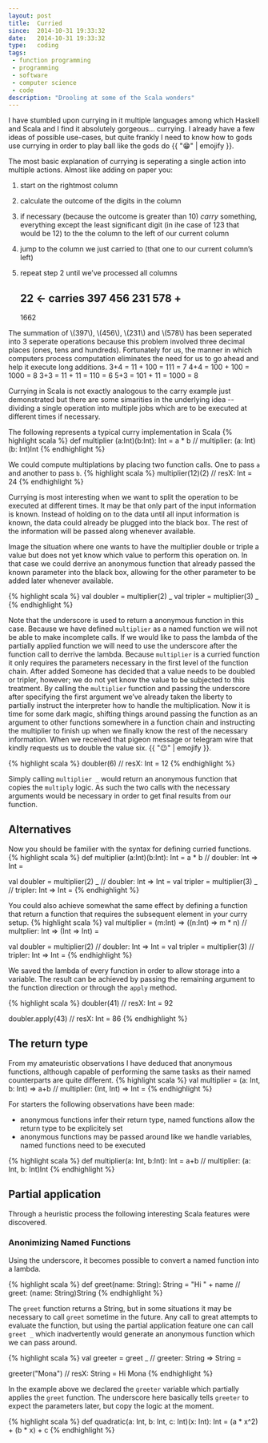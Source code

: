 ```yaml
---
layout: post
title:  Curried
since:  2014-10-31 19:33:32
date:   2014-10-31 19:33:32
type:   coding
tags:
 - function programming
 - programming
 - software
 - computer science
 - code
description: "Drooling at some of the Scala wonders"
---
```

I have stumbled upon currying in it multiple languages among which Haskell and 
Scala and I find it absolutely gorgeous&hellip; currying.
I already have a few ideas of possible use-cases, but quite frankly I need to 
know how to gods use currying in order to play ball like the gods do 
{{ ":grin:" | emojify }}.

The most basic explanation of currying is seperating a single action into
multiple actions. Almost like adding on paper you:
 1. start on the rightmost column
 1. calculate the outcome of the digits in the column
 2. if necessary (because the outcome is greater than $10$) _carry_ something, 
 everything except the least significant digit (in ihe case of $123$ that would 
 be $12$) to the the column to the left of our current column
 3. jump to the column we just carried to (that one to our current 
 column&rsquo;s left)
 4. repeat step 2 until we&rsquo;ve processed all columns

      22  <- carries
      397
      456
      231
      578 +
    -----
     1662

The summation of \\(397\\), \\(456\\), \\(231\\) and \\(578\\) has been 
seperated into 3 seperate operations because this problem involved three 
decimal places (ones, tens and hundreds). Fortunately for us, the manner in
which computers process computation eliminates the need for us to go ahead and
help it execute long additions.
3+4 = 11 + 100 = 111 = 7
4+4 = 100 + 100 = 1000 = 8
3+3 = 11 + 11 = 110 = 6
5+3 = 101 + 11 = 1000 = 8

Currying in Scala is not exactly analogous to the carry example just
demonstrated but there are some simarities in the underlying idea -- dividing
a single operation into multiple jobs which are to be executed at different 
times if necessary.

The following represents a typical curry implementation in Scala
{% highlight scala %}
def multiplier (a:Int)(b:Int): Int = a * b
// multiplier: (a: Int)(b: Int)Int
{% endhighlight %}

We could compute multiplations by placing two function calls. One to pass 
```a``` and another to pass ```b```.
{% highlight scala %}
multiplier(12)(2)
// resX: Int = 24
{% endhighlight %}

Currying is most interesting when we want to split the operation to be 
executed at different times. It may be that only part of the input information
is known. Instead of holding on to the data until all input information is 
known, the data could already be plugged into the black box. The rest of the
information will be passed along whenever available.

Image the situation where one wants to have the multiplier double or triple a
value but does not yet know which value to perform this operation on. In that
case we could derrive an anonymous function that already passed the known 
parameter into the black box, allowing for the other parameter to be added later
whenever available.

{% highlight scala %}
val doubler = multiplier(2) _
val tripler = multiplier(3) _
{% endhighlight %}

Note that the underscore is used to return a anonymous function in this case.
Because we have defined ```multiplier``` as a named function we will not be 
able to make incomplete calls. If we would like to pass the lambda of the 
partially applied function we will need to use the underscore after the 
function call to derrive the lambda.
Because ```multiplier``` is a curried function it only requires the parameters
necessary in the first level of the function chain. After added
Someone has decided that a value
needs to be doubled or tripler, however; we do not yet know the value to be
subjected to this treatment.  By calling the ```multiplier``` function and 
passing the underscore after specifying the first argument we&rsquo;ve 
already taken the liberty to partially instruct the interpreter how to handle 
the multiplication. Now it is time for some dark magic, shifting things around 
passing the function as an argument to other functions somewhere in a function 
chain and instructing the multiplier to finish up when we finally know the 
rest of the necessary information. When we received that pigeon message or 
telegram wire that kindly requests us to double the value six.
{{ ":wink:" | emojify }}.

{% highlight scala %}
doubler(6)
// resX: Int = 12
{% endhighlight %}

Simply calling ```multiplier _``` would return an anonymous function that 
copies the ```multiply``` logic. As such the two calls with the necessary 
arguments would be necessary in order to get final results from our function.

## Alternatives
Now you should be familier with the syntax for defining curried functions.
{% highlight scala %}
def multiplier (a:Int)(b:Int): Int = a * b
// doubler: Int => Int = <function1>

val doubler = multiplier(2) _
// doubler: Int => Int = <function1>
val tripler = multiplier(3) _
// tripler: Int => Int = <function1>
{% endhighlight %}

You could also achieve somewhat the same effect by defining a function that
return a function that requires the subsequent element in your curry setup.
{% highlight scala %}
val multiplier = (m:Int) => ((n:Int) => m * n)
// multplier: Int => (Int => Int) = <function1>

val doubler = multiplier(2)
// doubler: Int => Int = <function1>
val tripler = multiplier(3)
// tripler: Int => Int = <function1>
{% endhighlight %}

We saved the lambda of every function in order to allow storage into a 
variable. The result can be achieved by passing the remaining argument to
the function direction or through the ```apply``` method.

{% highlight scala %}
doubler(41)
// resX: Int = 92

doubler.apply(43)
// resX: Int = 86
{% endhighlight %}

## The return type
From my amateuristic observations I have deduced that anonymous functions,
although capable of performing the same tasks as their named counterparts
are quite different.
{% highlight scala %}
val multiplier = (a: Int, b: Int) => a+b
// multiplier: (Int, Int) => Int = <function2>
{% endhighlight %}

For starters the following observations have been made:
 
 - anonymous functions infer their return type, named functions allow the return
 type to be explicitely set
 - anonymous functions may be passed around like we handle variables, named
 functions need to be executed

{% highlight scala %}
def multiplier(a: Int, b:Int): Int = a+b
// multiplier: (a: Int, b: Int)Int
{% endhighlight %}

## Partial application
Through a heuristic process the following interesting Scala features were
discovered.

### Anonimizing Named Functions
Using the underscore, it becomes possible to convert a named function into a
lambda.

{% highlight scala %}
def greet(name: String): String = "Hi " + name
// greet: (name: String)String
{% endhighlight %}

The ```greet``` function returns a String, but in some situations it may be 
necessary to call ```greet``` sometime in the future. Any call to great 
attempts to evaluate the function, but using the partial application feature 
one can call ```greet _``` which inadvertently would generate an anonymous 
function which we can pass around.

{% highlight scala %}
val greeter = greet _
// greeter: String => String = <function1>

greeter("Mona")
// resX: String = Hi Mona
{% endhighlight %}

In the example above we declared the ```greeter``` variable which partially 
applies the ```greet``` function. The underscore here basically tells 
```greeter``` to expect the parameters later, but copy the logic at the moment.

{% highlight scala %}
def quadratic(a: Int, b: Int, c: Int)(x: Int): Int = (a * x^2) + (b * x) + c
{% endhighlight %}
